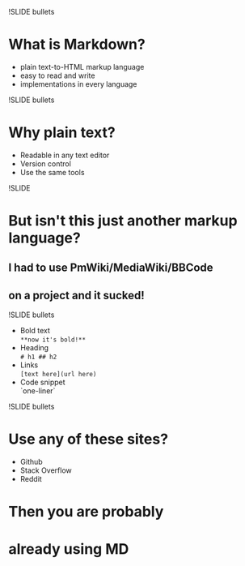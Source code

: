 !SLIDE bullets
# What is Markdown? #

* plain text-to-HTML markup language
* easy to read and write
* implementations in every language

!SLIDE bullets
# Why plain text?
* Readable in any text editor
* Version control
* Use the same tools

!SLIDE
# But isn't this just another markup language?
## I had to use PmWiki/MediaWiki/BBCode 
## on a project and it sucked!

!SLIDE bullets
* Bold text  
`**now it's bold!**`
* Heading  
`# h1 ## h2`
* Links  
`[text here](url here)`
* Code snippet  
\`one-liner\`  

!SLIDE bullets
# Use any of these sites?
* Github
* Stack Overflow
* Reddit

# Then you are probably 
# already using MD


